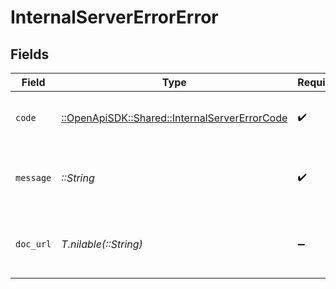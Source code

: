 # InternalServerErrorError


## Fields

| Field                                                                                           | Type                                                                                            | Required                                                                                        | Description                                                                                     | Example                                                                                         |
| ----------------------------------------------------------------------------------------------- | ----------------------------------------------------------------------------------------------- | ----------------------------------------------------------------------------------------------- | ----------------------------------------------------------------------------------------------- | ----------------------------------------------------------------------------------------------- |
| `code`                                                                                          | [::OpenApiSDK::Shared::InternalServerErrorCode](../../models/shared/internalservererrorcode.md) | :heavy_check_mark:                                                                              | A short code indicating the error code returned.                                                | internal_server_error                                                                           |
| `message`                                                                                       | *::String*                                                                                      | :heavy_check_mark:                                                                              | A human readable explanation of what went wrong.                                                | The requested resource was not found.                                                           |
| `doc_url`                                                                                       | *T.nilable(::String)*                                                                           | :heavy_minus_sign:                                                                              | A link to our documentation with more details about this error code                             | https://dub.co/docs/api-reference/errors#internal-server_error                                  |